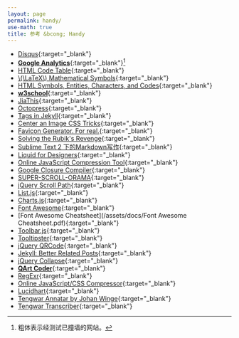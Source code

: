 ```yaml
---
layout: page
permalink: handy/
use-math: true
title: 参考 &bcong; Handy
---
```


* [Disqus](http://www.disqus.com/){:target="_blank"}
* [**Google Analytics**](http://www.google.com/analytics){:target="_blank"}[^bold]
* [HTML Code Table](http://www.ascii.cl/htmlcodes.htm){:target="_blank"}
* [\\(\LaTeX\\) Mathematical Symbols](/assets/docs/LaTeX-Mathematical-Symbols.pdf){:target="_blank"}
* [HTML Symbols, Entities, Characters, and Codes](http://htmlarrows.com/){:target="_blank"}
* [**w3school**](http://www.w3schools.com/){:target="_blank"}
* [JiaThis](http://www.jiathis.com/){:target="_blank"}
* [Octopress](http://octopress.org/){:target="_blank"}
* [Tags in Jekyll](http://charliepark.org/tags-in-jekyll/){:target="_blank"}
* [Center an Image CSS Tricks](https://css-tricks.com/snippets/css/absolute-center-vertical-horizontal-an-image/){:target="_blank"}
* [Favicon Generator. For real.](http://realfavicongenerator.net/){:target="_blank"}
* [Solving the Rubik's Revenge](http://www.speedcubing.com/chris/4-solution.html){:target="_blank"}
* [Sublime Text 2 下的Markdown写作](http://www.jianshu.com/p/378338f10263){:target="_blank"}
* [Liquid for Designers](https://github.com/Shopify/liquid/wiki/Liquid-for-Designers){:target="_blank"}
* [Online JavaScript Compression Tool](http://jscompress.com/){:target="_blank"}
* [Google Closure Compiler](http://closure-compiler.appspot.com/home){:target="_blank"}
* [SUPER-SCROLL-ORAMA](http://johnpolacek.github.io/superscrollorama/){:target="_blank"}
* [jQuery Scroll Path](http://joelb.me/scrollpath/){:target="_blank"}
* [List.js](http://www.listjs.com/){:target="_blank"}
* [Charts.js](http://www.chartjs.org/){:target="_blank"}
* [Font Awesome](http://fontawesome.io/){:target="_blank"}
* [Font Awesome Cheatsheet](/assets/docs/Font Awesome Cheatsheet.pdf){:target="_blank"}
* [Toolbar.js](http://paulkinzett.github.io/toolbar/){:target="_blank"}
* [Tooltipster](http://iamceege.github.io/tooltipster/){:target="_blank"}
* [jQuery QRCode](http://jeromeetienne.github.io/jquery-qrcode/){:target="_blank"}
* [Jekyll: Better Related Posts](http://zhangwenli.com/blog/2014/07/15/jekyll-related-posts-without-plugin/){:target="_blank"}
* [jQuery Collapse](http://webcloud.se/jQuery-Collapse/){:target="_blank"}
* [**QArt Coder**](http://research.swtch.com/qr/draw){:target="_blank"}
* [RegExr](http://www.regexr.com/){:target="_blank"}
* [Online JavaScript/CSS Compressor](http://refresh-sf.com/){:target="_blank"}
* [Lucidhart](https://www.lucidchart.com/){:target="_blank"}
* [Tengwar Annatar by Johan Winge](http://web.comhem.se/alatius/fonts/annatar.html){:target="_blank"}
* [Tengwar Transcriber](http://www.arno.org/tengwar/){:target="_blank"}

[^bold]: 粗体表示经测试已撞墙的网站。
